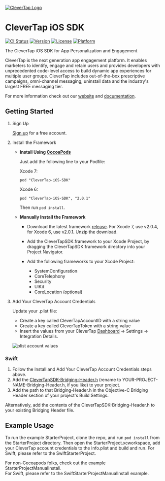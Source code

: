 
[![CleverTap Logo](http://staging.support.wizrocket.com.s3-website-eu-west-1.amazonaws.com/images/CleverTap_logo.png)](http:www.clevertap.com)

# CleverTap iOS SDK  
[![CI Status](http://img.shields.io/travis/CleverTap/clevertap-ios-sdk.svg?style=flat)](https://travis-ci.org/CleverTap/clevertap-ios-sdk)
[![Version](https://img.shields.io/cocoapods/v/CleverTap-iOS-SDK.svg?style=flat)](http://cocoapods.org/pods/CleverTap-iOS-SDK)
[![License](https://img.shields.io/cocoapods/l/CleverTap-iOS-SDK.svg?style=flat)](http://cocoapods.org/pods/CleverTap-iOS-SDK)
[![Platform](https://img.shields.io/cocoapods/p/CleverTap-iOS-SDK.svg?style=flat)](http://cocoapods.org/pods/CleverTap-iOS-SDK)

The CleverTap iOS SDK for App Personalization and Engagement  

CleverTap is the next generation app engagement platform. It enables marketers to identify, engage and retain users and provides developers with unprecedented code-level access to build dynamic app experiences for multiple user groups. CleverTap includes out-of-the-box prescriptive campaigns, omni-channel messaging, uninstall data and the industry's largest FREE messaging tier.

For more information check out our [website](https://clevertap.com "CleverTap") and [documentation](http://support.clevertap.com "CleverTap Technical Documentation").

## Getting Started

1. Sign Up

    [Sign up](https://clevertap.com/sign-up) for a free account.  

2.  Install the Framework

    - **Install Using [CocoaPods](http://cocoapods.org)**

        Just add the following line to your Podfile:

        Xcode 7:

        `pod "CleverTap-iOS-SDK"`

        Xcode 6:

        `pod "CleverTap-iOS-SDK", "2.0.1"`


        Then run `pod install`.

    - **Manually Install the Framework** 

         - Download the latest framework [release](https://github.com/CleverTap/clevertap-ios-sdk/releases). For Xcode 7, use v2.0.4, for Xcode 6, use v2.0.1.  Unzip the download.

         - Add the CleverTapSDK.framework to your Xcode Project, by dragging the CleverTapSDK.framework directory into your Project Navigator.

         - Add the following frameworks to your Xcode Project: 
            - SystemConfiguration
            - CoreTelephony
            - Security
            - UIKit
            - CoreLocation (optional)

3. Add Your CleverTap Account Credentials

    Update your .plist file:

    * Create a key called CleverTapAccountID with a string value
    * Create a key called CleverTapToken with a string value
    * Insert the values from your CleverTap [Dashboard](https://dashboard.clevertap.com) -> Settings -> Integration Details.


    ![plist account values](http://staging.support.wizrocket.com.s3-website-eu-west-1.amazonaws.com/images/integration/plist-account.png)

### Swift

1. Follow the Install and Add Your CleverTap Account Credentials steps above.  
2. Add the [CleverTapSDK-Bridging-Header.h](https://github.com/CleverTap/clevertap-ios-sdk/blob/master/SwiftStarterProject/CleverTapSDK-Bridging-Header.h) (rename to YOUR-PROJECT-NAME-Bridging-Header.h, if you like) to your project.  
3. Add the path to that Bridging-Header.h in the Objective-C Bridging Header section of your project's Build Settings.  

Alternatively, add the contents of the CleverTapSDK-Bridging-Header.h to your existing Bridging Header file.    

## Example Usage
To run the example StarterProject, clone the repo, and run `pod install` from the StarterProject directory.  Then open the StarterProject.xcworkspace, add your CleverTap account credentials to the Info.plist and build and run.
For Swift, please refer to the SwiftStarterProject. 

For non-Cocoapods folks, check out the example StarterProjectManualInstall.  
For Swift, please refer to the SwiftStarterProjectManualInstall example. 

